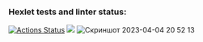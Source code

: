 ### Hexlet tests and linter status:
[![Actions Status](https://github.com/corrente7/java-project-61/workflows/hexlet-check/badge.svg)](https://github.com/corrente7/java-project-61/actions)
<a href="https://codeclimate.com/github/corrente7/java-project-61/maintainability"><img src="https://api.codeclimate.com/v1/badges/e1da819caf3bc3251ae0/maintainability" /></a>
![Скриншот 2023-04-04 20 52 13](https://user-images.githubusercontent.com/68503914/229877485-6c977d65-bf97-48db-b02a-4fa373ed105c.png)
